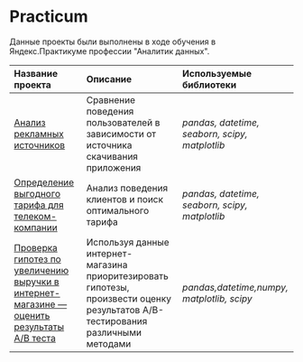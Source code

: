 # Practicum


Данные проекты были выполнены в ходе обучения в Яндекс.Практикуме профессии "Аналитик данных".

| Название проекта | Описание | Используемые библиотеки | 
| :---------------------- | :---------------------- | :---------------------- |
[Анализ рекламных источников](https://github.com/Jultokm/Practicum/blob/main/Games/) | Сравнение поведения пользователей в зависимости от источника скачивания приложения|*pandas, datetime, seaborn, scipy, matplotlib*| 
[Определение выгодного тарифа для телеком-компании](https://github.com/Jultokm/Practicum/tree/main/megalite) | Анализ поведения клиентов и поиск оптимального тарифа |*pandas, datetime, seaborn, scipy, matplotlib* |
[Проверка гипотез по увеличению выручки в интернет-магазине — оценить результаты A/B теста](https://github.com/Jultokm/Practicum/tree/main/AB_test) |Используя данные интернет-магазина приоритезировать гипотезы, произвести оценку результатов A/B-тестирования различными методами |*pandas,datetime,numpy, matplotlib, scipy*|
